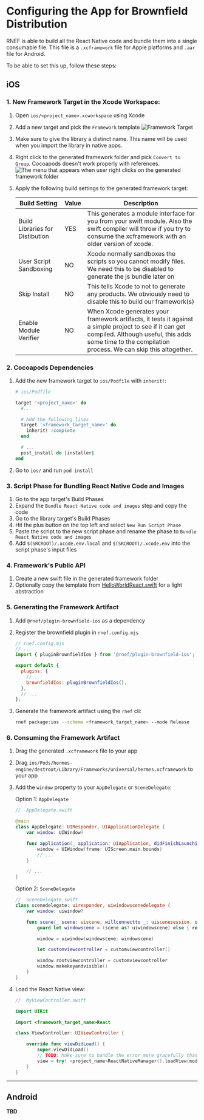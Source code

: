 # Configuring the App for Brownfield Distribution

RNEF is able to build all the React Native code and bundle them into a single consumable file. This file is a `.xcframework` file for Apple platforms and `.aar` file for Android.

To be able to set this up, follow these steps:

## iOS

### 1. New Framework Target in the Xcode Workspace:

1. Open `ios/<project_name>.xcworkspace` using Xcode
1. Add a new target and pick the `Framework` template
   ![Framework Target](./docs/assets/brownfield_framework_target.png)
1. Make sure to give the library a distinct name. This name will be used when you import the library in native apps.
1. Right click to the generated framework folder and pick `Convert to Group`. Cocoapods doesn't work properly with references.
   ![The menu that appears when user right clicks on the generated framework folder](./docs/assets/brownfield_convert_to_group.png)
1. Apply the following build settings to the generated framework target:

   | Build Setting                   | Value | Description                                                                                                                                                                                                      |
   | ------------------------------- | ----- | ---------------------------------------------------------------------------------------------------------------------------------------------------------------------------------------------------------------- |
   | Build Libraries for Distibution | YES   | This generates a module interface for you from your swift module. Also the swift compiler will throw if you try to consume the xcframework with an older version of xcode.                                       |
   | User Script Sandboxing          | NO    | Xcode normally sandboxes the scripts so you cannot modify files. We need this to be disabled to generate the js bundle later on                                                                                  |
   | Skip Install                    | NO    | This tells Xcode to not to generate any products. We obviously need to disable this to build our framework(s)                                                                                                    |
   | Enable Module Verifier          | NO    | When Xcode generates your framework artifacts, it tests it against a simple project to see if it can get compiled. Although useful, this adds some time to the compilation process. We can skip this altogether. |

### 2. Cocoapods Dependencies

1. Add the new framework target to `ios/Podfile` with `inherit!`:

   ```ruby
   # ios/Podfile

   target '<project_name>' do
     #...

     # Add the following lines
     target '<framework_target_name>' do
       inherit! :complete
     end

     # ...
     post_install do |installer|
   end
   ```

1. Go to `ios/` and run `pod install`

### 3. Script Phase for Bundling React Native Code and Images

1. Go to the app target's Build Phases
1. Expand the `Bundle React Native code and images` step and copy the code
1. Go to the library target's Build Phases
1. Hit the plus button on the top left and select `New Run Script Phase`
1. Paste the script to the new script phase and rename the phase to `Bundle React Native code and images`
1. Add `$(SRCROOT)/.xcode.env.local` and `$(SRCROOT)/.xcode.env` into the script phase's input files

### 4. Framework's Public API

1. Create a new swift file in the generated framework folder
1. Optionally copy the template from [HelloWorldReact.swift](./packages/plugin-brownfield-ios/template/ios/HelloWorldReact/HelloWorldReact.swift) for a light abstraction

### 5. Generating the Framework Artifact

1. Add `@rnef/plugin-brownfield-ios` as a dependency
1. Register the brownfield plugin in `rnef.config.mjs`

   ```js
   // rnef.config.mjs
   // ...
   import { pluginBrownfieldIos } from '@rnef/plugin-brownfield-ios';

   export default {
     plugins: {
       // ...
       brownfieldIos: pluginBrownfieldIos(),
     },
     // ...
   };
   ```

1. Generate the framework artifact using the `rnef` cli:

   ```sh
   rnef package:ios --scheme <framework_target_name> --mode Release
   ```

### 6. Consuming the Framework Artifact

1. Drag the generated `.xcframework` file to your app
1. Drag `ios/Pods/hermes-engine/destroot/Library/Frameworks/universal/hermes.xcframework` to your app
1. Add the `window` property to your `AppDelegate` or `SceneDelegate`:

   Option 1: `AppDelegate`

   ```swift
   //  AppDelegate.swift

   @main
   class AppDelegate: UIResponder, UIApplicationDelegate {
       var window: UIWindow?

       func application(_ application: UIApplication, didFinishLaunchingWithOptions launchOptions: [UIApplication.LaunchOptionsKey: Any]?) -> Bool {
           window = UIWindow(frame: UIScreen.main.bounds)
           // ...
       }

       // ...
   }
   ```

   Option 2: `SceneDelegate`

   ```swift
   //  SceneDelegate.swift
   class scenedelegate: uiresponder, uiwindowscenedelegate {
       var window: uiwindow?

       func scene(_ scene: uiscene, willconnectto _: uiscenesession, options _: uiscene.connectionoptions) {
           guard let windowscene = (scene as? uiwindowscene) else { return }

           window = uiwindow(windowscene: windowscene)

           let customviewcontroller = customviewcontroller()

           window.rootviewcontroller = customviewcontroller
           window.makekeyandvisible()
       }
   }
   ```

1. Load the React Native view:

   ```swift
   //  MyViewController.swift

   import UIKit

   import <framework_target_name>React

   class ViewController: UIViewController {

       override func viewDidLoad() {
           super.viewDidLoad()
           // TODO: Make sure to handle the error more gracefully than crashing with `try!`
           view = try! <project_name>ReactNativeManager().loadView(moduleName: "<project_name>", initialProps: nil, launchOptions: nil)
       }
   }
   ```

---

## Android

**TBD**
